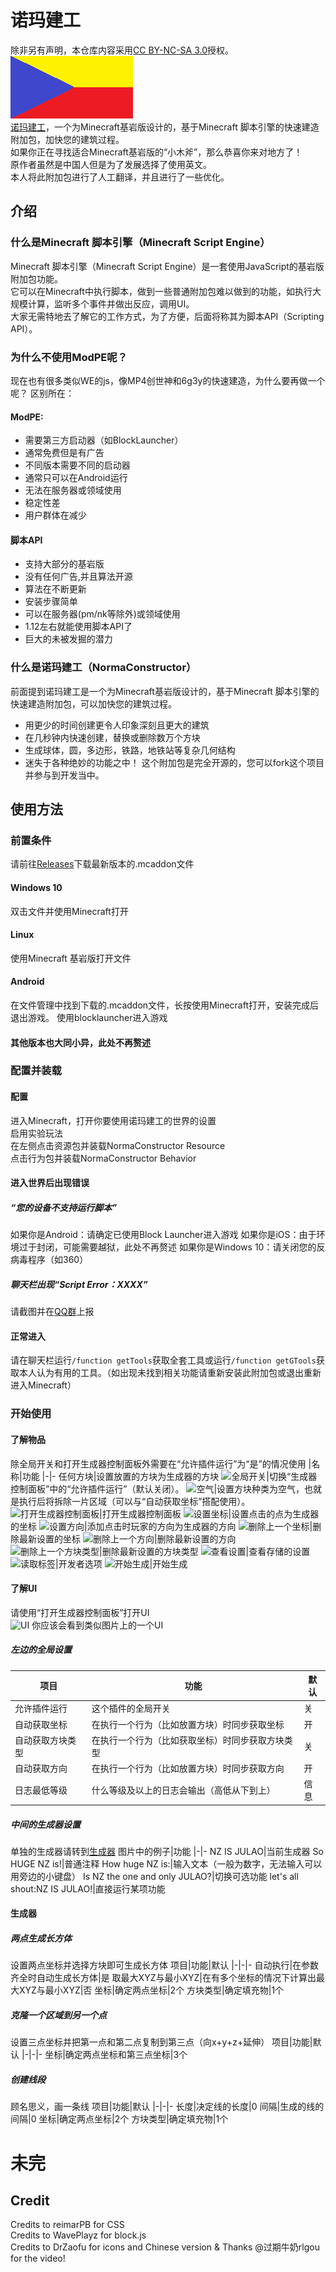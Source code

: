 # 诺玛建工
除非另有声明，本仓库内容采用[CC BY-NC-SA 3.0](https://creativecommons.org/licenses/by-nc-sa/3.0/ "CC BY-NC-SA 3.0")授权。  
[![icon](/.github/workflows/icon.png "诺玛")](https://github.com/NorthernOceanS/NormaConstructor)  
[诺玛建工](https://github.com/NorthernOceanS/NormaConstructor "前往原仓库")，一个为Minecraft基岩版设计的，基于Minecraft 脚本引擎的快速建造附加包，加快您的建筑过程。  
如果你正在寻找适合Minecraft基岩版的“小木斧”，那么恭喜你来对地方了！  
原作者虽然是中国人但是为了发展选择了使用英文。  
本人将此附加包进行了人工翻译，并且进行了一些优化。
## 介绍
### 什么是Minecraft 脚本引擎（Minecraft Script Engine）
Minecraft 脚本引擎（Minecraft Script Engine）是一套使用JavaScript的基岩版附加包功能。  
它可以在Minecraft中执行脚本，做到一些普通附加包难以做到的功能，如执行大规模计算，监听多个事件并做出反应，调用UI。  
大家无需特地去了解它的工作方式，为了方便，后面将称其为脚本API（Scripting API）。  
### 为什么不使用ModPE呢？
现在也有很多类似WE的js，像MP4创世神和6g3y的快速建造，为什么要再做一个呢？
区别所在：
#### ModPE:
- 需要第三方启动器（如BlockLauncher）
- 通常免费但是有广告
- 不同版本需要不同的启动器
- 通常只可以在Android运行
- 无法在服务器或领域使用
- 稳定性差
- 用户群体在减少
#### 脚本API
- 支持大部分的基岩版  
- 没有任何广告,并且算法开源  
- 算法在不断更新  
- 安装步骤简单  
- 可以在服务器(pm/nk等除外)或领域使用  
- 1.12左右就能使用脚本API了  
- 巨大的未被发掘的潜力
### 什么是诺玛建工（NormaConstructor）
前面提到诺玛建工是一个为Minecraft基岩版设计的，基于Minecraft 脚本引擎的快速建造附加包，可以加快您的建筑过程。
- 用更少的时间创建更令人印象深刻且更大的建筑  
- 在几秒钟内快速创建，替换或删除数万个方块  
- 生成球体，圆，多边形，铁路，地铁站等复杂几何结构  
- 迷失于各种绝妙的功能之中！
这个附加包是完全开源的，您可以fork这个项目并参与到开发当中。
## 使用方法
### 前置条件
请前往[Releases](https://github.com/MCDRZF/NormaConstructor/releases "前往")下载最新版本的.mcaddon文件
#### Windows 10
双击文件并使用Minecraft打开
#### Linux
使用Minecraft 基岩版打开文件
#### Android
在文件管理中找到下载的.mcaddon文件，长按使用Minecraft打开，安装完成后退出游戏。
使用blocklauncher进入游戏
#### 其他版本也大同小异，此处不再赘述
### 配置并装载
#### 配置
进入Minecraft，打开你要使用诺玛建工的世界的设置  
启用实验玩法  
在左侧点击资源包并装载NormaConstructor Resource  
点击行为包并装载NormaConstructor Behavior
#### 进入世界后出现错误
##### “您的设备不支持运行脚本”
如果你是Android：请确定已使用Block Launcher进入游戏
如果你是iOS：由于环境过于封闭，可能需要越狱，此处不再赘述
如果你是Windows 10：请关闭您的反病毒程序（如360）
##### 聊天栏出现“Script Error：XXXX”
请截图并在[QQ群](https://jq.qq.com/k=wt2uYSnW "加群")上报
#### 正常进入
请在聊天栏运行`/function getTools`获取全套工具或运行`/function getGTools`获取本人认为有用的工具。（如出现未找到相关功能请重新安装此附加包或退出重新进入Minecraft）
### 开始使用
#### 了解物品
除全局开关和打开生成器控制面板外需要在“允许插件运行”为“是”的情况使用
|名称|功能
|-|-
任何方块|设置放置的方块为生成器的方块
![全局开关](https://github.com/MCDRZF/NormaConstructor/raw/master/packs/resources/textures/items/chooseNextGenerator.png "全局开关")|切换“生成器控制面板”中的“允许插件运行”（默认关闭）。
![空气](https://github.com/MCDRZF/NormaConstructor/raw/master/packs/resources/textures/items/getAir.png "空气")|设置方块种类为空气，也就是执行后将拆除一片区域（可以与“自动获取坐标”搭配使用）。
![打开生成器控制面板](https://github.com/MCDRZF/NormaConstructor/raw/master/packs/resources/textures/items/showMenu.png "打开生成器控制面板")|打开生成器控制面板
![设置坐标](https://github.com/MCDRZF/NormaConstructor/raw/master/packs/resources/textures/items/getPosition.png "设置坐标")|设置点击的点为生成器的坐标
![设置方向](https://github.com/MCDRZF/NormaConstructor/raw/master/packs/resources/textures/items/getDirection.png "设置方向")|添加点击时玩家的方向为生成器的方向
![删除上一个坐标](https://github.com/MCDRZF/NormaConstructor/raw/master/packs/resources/textures/items/removeLastPosition.png "删除上一个坐标")|删除最新设置的坐标
![删除上一个方向](https://github.com/MCDRZF/NormaConstructor/raw/master/packs/resources/textures/items/removeLastDirection.png "删除上一个方向")|删除最新设置的方向
![删除上一个方块类型](https://github.com/MCDRZF/NormaConstructor/raw/master/packs/resources/textures/items/removeLastBlockType.png "删除上一个方块类型")|删除最新设置的方块类型
![查看设置](https://github.com/MCDRZF/NormaConstructor/raw/master/packs/resources/textures/items/showSavedData.png "查看设置")|查看存储的设置
![读取标签](https://github.com/MCDRZF/NormaConstructor/raw/master/packs/resources/textures/items/readTag.png "读取标签")|开发者选项
![开始生成](https://github.com/MCDRZF/NormaConstructor/raw/master/packs/resources/textures/items/execute.png "开始生成")|开始生成
#### 了解UI
请使用“打开生成器控制面板”打开UI  
![UI](https://github.com/MCDRZF/NormaConstructor/raw/master/.github/workflows/UI.png "UI")
你应该会看到类似图片上的一个UI
##### 左边的全局设置
项目|功能|默认
|-|-|-
允许插件运行|这个插件的全局开关|关
自动获取坐标|在执行一个行为（比如放置方块）时同步获取坐标|开
自动获取方块类型|在执行一个行为（比如获取坐标）时同步获取方块类型|关
自动获取方向|在执行一个行为（比如放置方块）时同步获取方向|开
日志最低等级|什么等级及以上的日志会输出（高低从下到上）|信息
##### 中间的生成器设置
单独的生成器请转到[生成器](####生成器)
图片中的例子|功能
|-|-
NZ IS JULAO|当前生成器
So HUGE NZ is!|普通注释
How huge NZ is:|输入文本（一般为数字，无法输入可以用旁边的小键盘）
Is NZ the one and only JULAO?|切换可选功能
let's all shout:NZ IS JULAO!|直接运行某项功能
#### 生成器
##### 两点生成长方体
设置两点坐标并选择方块即可生成长方体
项目|功能|默认
|-|-|-
自动执行|在参数齐全时自动生成长方体|是
取最大XYZ与最小XYZ|在有多个坐标的情况下计算出最大XYZ与最小XYZ|否
坐标|确定两点坐标|2个
方块类型|确定填充物|1个
##### 克隆一个区域到另一个点
设置三点坐标并把第一点和第二点复制到第三点（向x+y+z+延伸）
项目|功能|默认
|-|-|-
坐标|确定两点坐标和第三点坐标|3个
##### 创建线段
顾名思义，画一条线
项目|功能|默认
|-|-|-
长度|决定线的长度|0
间隔|生成的线的间隔|0
坐标|确定两点坐标|2个
方块类型|确定填充物|1个
# 未完
## Credit
Credits to reimarPB for CSS  
Credits to WavePlayz for block.js  
Credits to DrZaofu for icons and Chinese version 
& Thanks @过期牛奶rlgou for the video!
